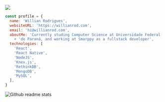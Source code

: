 ![](https://raw.githubusercontent.com/WillianRod/WillianRod/master/assets/profile.png)

```js
const profile = {
  name: 'Willian Rodrigues',
  websiteURL: 'https://willianrod.com',
  email: 'hi@willianrod.com',
  aboutMe: 'Currently studing Computer Science at Universidade Federal '
    + 'do Paraná, and working at Smarppy as a fullstack developer',
  technologies: [
    'React',
    'React Native',
    'NodeJS',
    'Knex.js',
    'RethinkDB',
    'MongoDB',
    'MySQL',
  ],
}
```

![Github readme stats](https://github-readme-stats.vercel.app/api?username=willianrod&count_private=true&hide_title=true&show_icons=true&include_all_commits=true&icon_color=0366d6&bg_color=ffffff)
